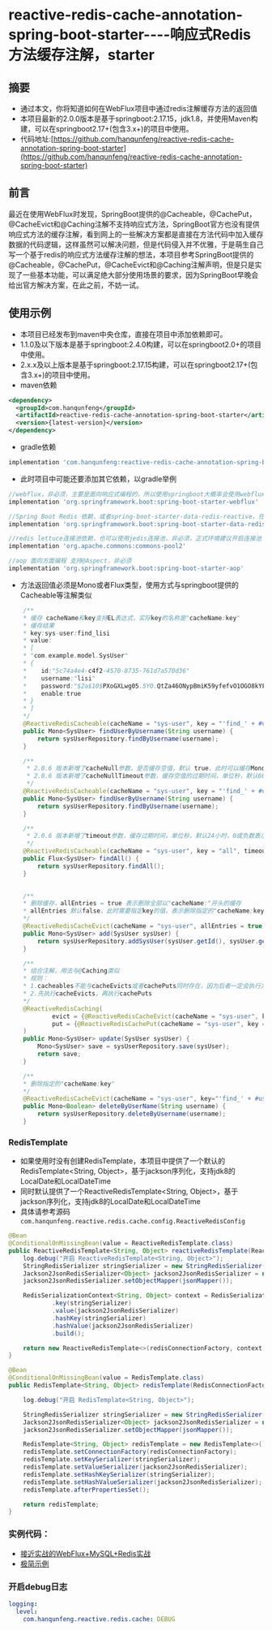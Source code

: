 # reactive-redis-cache-annotation-spring-boot-starter----响应式Redis方法缓存注解，starter
## 摘要
* 通过本文，你将知道如何在WebFlux项目中通过redis注解缓存方法的返回值
* 本项目最新的2.0.0版本是基于springboot:2.17.15，jdk1.8，并使用Maven构建，可以在springboot2.17+(包含3.x+)的项目中使用。
* 代码地址:[https://github.com/hanqunfeng/reactive-redis-cache-annotation-spring-boot-starter](https://github.com/hanqunfeng/reactive-redis-cache-annotation-spring-boot-starter)

<!--more-->
## 前言
最近在使用WebFlux时发现，SpringBoot提供的@Cacheable，@CachePut，@CacheEvict和@Caching注解不支持响应式方法，SpringBoot官方也没有提供响应式方法的缓存注解，看到网上的一些解决方案都是直接在方法代码中加入缓存数据的代码逻辑，这样虽然可以解决问题，但是代码侵入并不优雅，于是萌生自己写一个基于redis的响应式方法缓存注解的想法，本项目参考SpringBoot提供的@Cacheable，@CachePut，@CacheEvict和@Caching注解声明，但是只是实现了一些基本功能，可以满足绝大部分使用场景的要求，因为SpringBoot早晚会给出官方解决方案，在此之前，不妨一试。

## 使用示例
* 本项目已经发布到maven中央仓库，直接在项目中添加依赖即可。
* 1.1.0及以下版本是基于springboot:2.4.0构建，可以在springboot2.0+的项目中使用。
* 2.x.x及以上版本是基于springboot:2.17.15构建，可以在springboot2.17+(包含3.x+)的项目中使用。
* maven依赖
```xml
<dependency>
  <groupId>com.hanqunfeng</groupId>
  <artifactId>reactive-redis-cache-annotation-spring-boot-starter</artifactId>
  <version>{latest-version}</version>
</dependency>
```

* gradle依赖
```groovy
implementation 'com.hanqunfeng:reactive-redis-cache-annotation-spring-boot-starter:{latest-version}'
```

* 此时项目中可能还要添加其它依赖，以gradle举例
```groovy
//webflux，非必须，主要是面向响应式编程的，所以使用springboot大概率会使用webflux
implementation 'org.springframework.boot:spring-boot-starter-webflux'

//Spring Boot Redis 依赖，或者spring-boot-starter-data-redis-reactive，任选其一即可，注意要在配置文件中加入redis的配置
implementation 'org.springframework.boot:spring-boot-starter-data-redis'

//redis lettuce连接池依赖，也可以使用jedis连接池，非必须，正式环境建议开启连接池
implementation 'org.apache.commons:commons-pool2'

//aop 面向方面编程 支持@Aspect，非必须
implementation 'org.springframework.boot:spring-boot-starter-aop'
```


* 方法返回值必须是Mono或者Flux类型，使用方式与springboot提供的Cacheable等注解类似
```java
    /**
    * 缓存 cacheName和key支持EL表达式，实际key的名称是"cacheName:key"
    * 缓存结果
    * key:sys-user:find_lisi
    * value:
    * [
    * "com.example.model.SysUser"
    * {
    *    id:"5c74a4e4-c4f2-4570-8735-761d7a570d36"
    *    username:"lisi"
    *    password:"$2a$10$PXoGXLwg05.5YO.QtZa46ONypBmiK59yfefvO1OGO8kYFwzOB.Os6"
    *    enable:true
    * }
    * ]
    */
    @ReactiveRedisCacheable(cacheName = "sys-user", key = "'find_' + #username")
    public Mono<SysUser> findUserByUsername(String username) {
        return sysUserRepository.findByUsername(username);
    }

    /**
     * 2.0.6 版本新增了cacheNull参数，是否缓存空值，默认 true，此时可以缓存Mono中为null和Flux中为empty的值
     * 2.0.6 版本新增了cacheNullTimeout参数，缓存空值的过期时间，单位秒，默认600秒，0或负数时使用 timeout 的设置时间
     */
    @ReactiveRedisCacheable(cacheName = "sys-user", key = "'find_' + #username", cacheNull = true, cacheNullTimeout = 300)
    public Mono<SysUser> findUserByUsername(String username) {
        return sysUserRepository.findByUsername(username);
    }

    /**
     * 2.0.6 版本新增了timeout参数，缓存过期时间，单位秒，默认24小时，0或负数表示不过期
     */
    @ReactiveRedisCacheable(cacheName = "sys-user", key = "all", timeout = -1)
    public Flux<SysUser> findAll() {
        return sysUserRepository.findAll();
    }
    

    /**
    * 删除缓存，allEntries = true 表示删除全部以"cacheName:"开头的缓存
    * allEntries 默认false，此时需要指定key的值，表示删除指定的"cacheName:key"
    */
    @ReactiveRedisCacheEvict(cacheName = "sys-user", allEntries = true)
    public Mono<SysUser> add(SysUser sysUser) {
        return sysUserRepository.addSysUser(sysUser.getId(), sysUser.getUsername(), sysUser.getPassword(), sysUser.getEnable()).flatMap(data -> sysUserRepository.findById(sysUser.getId()));
    }

    /**
    * 组合注解，用法与@Caching类似
    * 规则：
    * 1.cacheables不能与cacheEvicts或者cachePuts同时存在，因为后者一定会执行方法主体，达不到调用缓存的目的，所以当cacheables存在时，后者即便指定也不执行
    * 2.先执行cacheEvicts，再执行cachePuts
    */
    @ReactiveRedisCaching(
            evict = {@ReactiveRedisCacheEvict(cacheName = "sys-user", key = "all")},
            put = {@ReactiveRedisCachePut(cacheName = "sys-user", key = "'find_' + #sysUser.username")}
    )
    public Mono<SysUser> update(SysUser sysUser) {
        Mono<SysUser> save = sysUserRepository.save(sysUser);
        return save;
    }

    /**
    * 删除指定的"cacheName:key"
    */
    @ReactiveRedisCacheEvict(cacheName = "sys-user", key="'find_' + #username")
    public Mono<Boolean> deleteByUserName(String username) {
        return sysUserRepository.deleteByUsername(username);
    }

```

### RedisTemplate
* 如果使用时没有创建RedisTemplate，本项目中提供了一个默认的RedisTemplate<String, Object>，基于jackson序列化，支持jdk8的LocalDate和LocalDateTime
* 同时默认提供了一个ReactiveRedisTemplate<String, Object>，基于jackson序列化，支持jdk8的LocalDate和LocalDateTime
* 具体请参考源码`com.hanqunfeng.reactive.redis.cache.config.ReactiveRedisConfig`
```java
@Bean
@ConditionalOnMissingBean(value = ReactiveRedisTemplate.class)
public ReactiveRedisTemplate<String, Object> reactiveRedisTemplate(ReactiveRedisConnectionFactory redisConnectionFactory) {
    log.debug("开启 ReactiveRedisTemplate<String, Object>");
    StringRedisSerializer stringSerializer = new StringRedisSerializer();
    Jackson2JsonRedisSerializer<Object> jackson2JsonRedisSerializer = new Jackson2JsonRedisSerializer<>(Object.class);
    jackson2JsonRedisSerializer.setObjectMapper(jsonMapper());

    RedisSerializationContext<String, Object> context = RedisSerializationContext.<String, Object>newSerializationContext()
            .key(stringSerializer)
            .value(jackson2JsonRedisSerializer)
            .hashKey(stringSerializer)
            .hashValue(jackson2JsonRedisSerializer)
            .build();

    return new ReactiveRedisTemplate<>(redisConnectionFactory, context);
}

@Bean
@ConditionalOnMissingBean(value = RedisTemplate.class)
public RedisTemplate<String, Object> redisTemplate(RedisConnectionFactory redisConnectionFactory) {

    log.debug("开启 RedisTemplate<String, Object>");

    StringRedisSerializer stringSerializer = new StringRedisSerializer();
    Jackson2JsonRedisSerializer<Object> jackson2JsonRedisSerializer = new Jackson2JsonRedisSerializer<>(Object.class);
    jackson2JsonRedisSerializer.setObjectMapper(jsonMapper());

    RedisTemplate<String, Object> redisTemplate = new RedisTemplate<>();
    redisTemplate.setConnectionFactory(redisConnectionFactory);
    redisTemplate.setKeySerializer(stringSerializer);
    redisTemplate.setValueSerializer(jackson2JsonRedisSerializer);
    redisTemplate.setHashKeySerializer(stringSerializer);
    redisTemplate.setHashValueSerializer(jackson2JsonRedisSerializer);
    redisTemplate.afterPropertiesSet();

    return redisTemplate;
}

```

### 实例代码：
* [接近实战的WebFlux+MySQL+Redis实战](https://github.com/hanqunfeng/springbootchapter/tree/master/springboot3-demo/web-flux-mysql-redis-demo)
* [极简示例](https://github.com/hanqunfeng/springbootchapter/tree/master/springboot3-demo/reactive-redis-cache-annotation-demo)
### 开启debug日志
```yaml
logging:
  level:
    com.hanqunfeng.reactive.redis.cache: DEBUG
```



